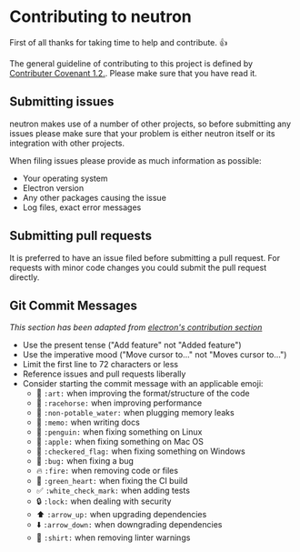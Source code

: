 # Contributing to neutron

First of all thanks for taking time to help and contribute. :thumbsup:

The general guideline of contributing to this project is defined by [Contributer Covenant 1.2.](http://contributor-covenant.org/version/1/2/0/). Please make sure that you have read it.

## Submitting issues
neutron makes use of a number of other projects, so before submitting any issues please make sure that your problem is either neutron itself or its integration with other projects.

When filing issues please provide as much information as possible:
- Your operating system
- Electron version
- Any other packages causing the issue
- Log files, exact error messages

## Submitting pull requests
It is preferred to have an issue filed before submitting a pull request. For requests with minor code changes you could submit the pull request directly.

## Git Commit Messages
*This section has been adapted from [electron's contribution section](https://github.com/atom/electron/blob/master/CONTRIBUTING.md)*

* Use the present tense ("Add feature" not "Added feature")
* Use the imperative mood ("Move cursor to..." not "Moves cursor to...")
* Limit the first line to 72 characters or less
* Reference issues and pull requests liberally
* Consider starting the commit message with an applicable emoji:
  * :art: `:art:` when improving the format/structure of the code
  * :racehorse: `:racehorse:` when improving performance
  * :non-potable_water: `:non-potable_water:` when plugging memory leaks
  * :memo: `:memo:` when writing docs
  * :penguin: `:penguin:` when fixing something on Linux
  * :apple: `:apple:` when fixing something on Mac OS
  * :checkered_flag: `:checkered_flag:` when fixing something on Windows
  * :bug: `:bug:` when fixing a bug
  * :fire: `:fire:` when removing code or files
  * :green_heart: `:green_heart:` when fixing the CI build
  * :white_check_mark: `:white_check_mark:` when adding tests
  * :lock: `:lock:` when dealing with security
  * :arrow_up: `:arrow_up:` when upgrading dependencies
  * :arrow_down: `:arrow_down:` when downgrading dependencies
  * :shirt: `:shirt:` when removing linter warnings

